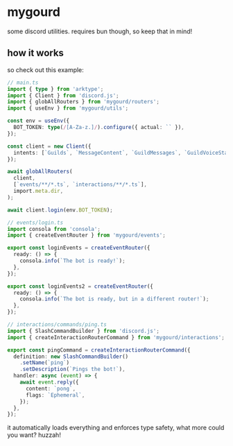 # mygourd

some discord utilities. requires bun though, so keep that in mind!

## how it works

so check out this example:

```ts
// main.ts
import { type } from 'arktype';
import { Client } from 'discord.js';
import { globAllRouters } from 'mygourd/routers';
import { useEnv } from 'mygourd/utils';

const env = useEnv({
  BOT_TOKEN: type(/[A-Za-z.]/).configure({ actual: `` }),
});

const client = new Client({
  intents: [`Guilds`, `MessageContent`, `GuildMessages`, `GuildVoiceStates`],
});

await globAllRouters(
  client,
  [`events/**/*.ts`, `interactions/**/*.ts`],
  import.meta.dir,
);

await client.login(env.BOT_TOKEN);

// events/login.ts
import consola from 'consola';
import { createEventRouter } from 'mygourd/events';

export const loginEvents = createEventRouter({
  ready: () => {
    consola.info(`The bot is ready!`);
  },
});

export const loginEvents2 = createEventRouter({
  ready: () => {
    consola.info(`The bot is ready, but in a different router!`);
  },
});

// interactions/commands/ping.ts
import { SlashCommandBuilder } from 'discord.js';
import { createInteractionRouterCommand } from 'mygourd/interactions';

export const pingCommand = createInteractionRouterCommand({
  definition: new SlashCommandBuilder()
    .setName(`ping`)
    .setDescription(`Pings the bot!`),
  handler: async (event) => {
    await event.reply({
      content: `pong`,
      flags: `Ephemeral`,
    });
  },
});
```

it automatically loads everything and enforces type safety, what more could you want? huzzah!
